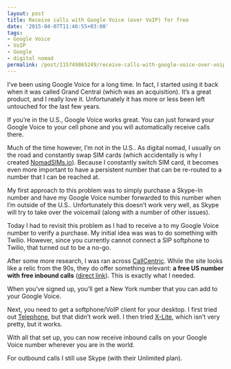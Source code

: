 ```yaml
---
layout: post
title: Receive calls with Google Voice (over VoIP) for free
date: '2015-04-07T11:46:55+03:00'
tags:
- Google Voice
- VoIP
- Google
- digital nomad
permalink: /post/115749865249/receive-calls-with-google-voice-over-voip-for
---
```

I’ve been using Google Voice for a long time. In fact, I started using it back when it was called Grand Central (which was an acquisition). It’s a great product, and I really love it. Unfortunately it has more or less been left untouched for the last few years.

If you’re in the U.S., Google Voice works great. You can just forward your Google Voice to your cell phone and you will automatically receive calls there.

Much of the time however, I’m not in the U.S.. As digital nomad, I usually on the road and constantly swap SIM cards (which accidentally is why I created [NomadSIMs.io](http://nomadsims.io)). Because I constantly switch SIM card, it becomes even more important to have a persistent number that can be re-routed to a number that I can be reached at.

My first approach to this problem was to simply purchase a Skype-In number and have my Google Voice number forwarded to this number when I’m outside of the U.S.. Unfortunately this doesn’t work very well, as Skype will try to take over the voicemail (along with a number of other issues).

Today I had to revisit this problem as I had to receive a to my Google Voice number to verify a purchase. My initial idea was was to do something with Twilio. However, since you currently cannot connect a SIP softphone to Twilio, that turned out to be a no-go.

After some more research, I was ran across [CallCentric](http://www.callcentric.com). While the site looks like a relic from the 90s, they do offer something relevant: **a free US number with free inbound calls** ([direct link](http://www.callcentric.com/coverage/free_phone_number)). This is exactly what I needed.

When you’ve signed up, you’ll get a New York number that you can add to your Google Voice.

Next, you need to get a softphone/VoIP client for your desktop. I first tried out [Telephone](https://itunes.apple.com/us/app/telephone/id406825478?mt=12), but that didn’t work well. I then tried [X-Lite](http://www.counterpath.com/x-lite-download/), which isn’t very pretty, but it works.

With all that set up, you can now receive inbound calls on your Google Voice number wherever you are in the world.

For outbound calls I still use Skype (with their Unlimited plan).
